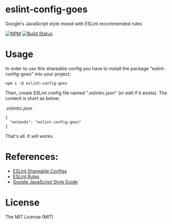 # eslint-config-goes
Google's JavaScript style mixed with ESLint recommended rules

[![NPM](https://badge.fury.io/js/eslint-config-goes.svg)](https://badge.fury.io/js/eslint-config-goes)
[![Build Status](https://travis-ci.org/ndaidong/eslint-config-goes.svg?branch=master)](https://travis-ci.org/ndaidong/eslint-config-goes)


# Usage

In order to use this shareable config you have to install the package "eslint-config-goes" into your project:

```
npm i -D eslint-config-goes
```

Then, create ESLint config file named ".eslintrc.json" (or edit if it exists). The content is short as below:

*.eslintrc.json*
```
{
  "extends": "eslint-config-goes"
}
```

That's all. It will works.


# References:

- [ESLint Shareable Configs](http://eslint.org/docs/developer-guide/shareable-configs)
- [ESLint Rules](https://eslint.org/docs/rules/)
- [Google JavaScript Style Guide](https://google.github.io/styleguide/jsguide.html)


# License

The MIT License (MIT)
